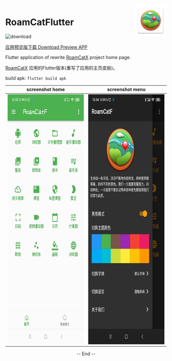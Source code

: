<img src="assets/ic_logo.png" alt="logo" width="100" height="100" align="right" />

# RoamCatFlutter

<img src="http://res.ehorizon.top/roamcat/apk-flutter/RoamCatF.png" alt="download" width="160" height="160" />

[应用预览版下载  Download Preview APP](http://res.ehorizon.top/roamcat/apk-flutter/RoamCatF.apk)

Flutter application of rewrite [RoamCatX](https://github.com/guangGG/RoamCatX) project home page.

[RoamCatX](https://github.com/guangGG/RoamCatX) 应用的Flutter版本(重写了应用的主页皮肤)。

build apk: `flutter build apk`

screenshot home|screenshot menu
:-:|:-:
<img src="assets/app_screenshot_home.jpg" alt="app screenshot" width="360" height="780" />|<img src="assets/app_screenshot_menu.jpg" alt="app screenshot" width="360" height="780" />

<div align="center">
-- End --
</div>
